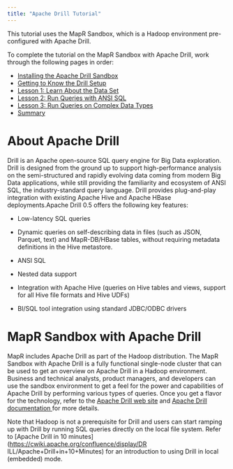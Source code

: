 ```yaml
---
title: "Apache Drill Tutorial"
---
```

This tutorial uses the MapR Sandbox, which is a Hadoop environment pre-
configured with Apache Drill.

To complete the tutorial on the MapR Sandbox with Apache Drill, work through
the following pages in order:

  * [Installing the Apache Drill Sandbox](/confluence/display/DRILL/Installing+the+Apache+Drill+Sandbox)
  * [Getting to Know the Drill Setup](/confluence/display/DRILL/Getting+to+Know+the+Drill+Setup)
  * [Lesson 1: Learn About the Data Set](/confluence/display/DRILL/Lesson+1%3A+Learn+About+the+Data+Set)
  * [Lesson 2: Run Queries with ANSI SQL](/confluence/display/DRILL/Lesson+2%3A+Run+Queries+with+ANSI+SQL)
  * [Lesson 3: Run Queries on Complex Data Types](/confluence/display/DRILL/Lesson+3%3A+Run+Queries+on+Complex+Data+Types)
  * [Summary](/confluence/display/DRILL/Summary)

# About Apache Drill

Drill is an Apache open-source SQL query engine for Big Data exploration.
Drill is designed from the ground up to support high-performance analysis on
the semi-structured and rapidly evolving data coming from modern Big Data
applications, while still providing the familiarity and ecosystem of ANSI SQL,
the industry-standard query language. Drill provides plug-and-play integration
with existing Apache Hive and Apache HBase deployments.Apache Drill 0.5 offers
the following key features:

  * Low-latency SQL queries

  * Dynamic queries on self-describing data in files (such as JSON, Parquet, text) and MapR-DB/HBase tables, without requiring metadata definitions in the Hive metastore.

  * ANSI SQL

  * Nested data support

  * Integration with Apache Hive (queries on Hive tables and views, support for all Hive file formats and Hive UDFs)

  * BI/SQL tool integration using standard JDBC/ODBC drivers

# MapR Sandbox with Apache Drill

MapR includes Apache Drill as part of the Hadoop distribution. The MapR
Sandbox with Apache Drill is a fully functional single-node cluster that can
be used to get an overview on Apache Drill in a Hadoop environment. Business
and technical analysts, product managers, and developers can use the sandbox
environment to get a feel for the power and capabilities of Apache Drill by
performing various types of queries. Once you get a flavor for the technology,
refer to the [Apache Drill web site](http://incubator.apache.org/drill/) and
[Apache Drill documentation
](https://cwiki.apache.org/confluence/display/DRILL/Apache+Drill+Wiki)for more
details.

Note that Hadoop is not a prerequisite for Drill and users can start ramping
up with Drill by running SQL queries directly on the local file system. Refer
to [Apache Drill in 10 minutes](https://cwiki.apache.org/confluence/display/DR
ILL/Apache+Drill+in+10+Minutes) for an introduction to using Drill in local
(embedded) mode.


